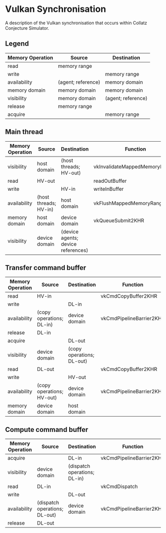 # Vulkan Synchronisation

A description of the Vulkan synchronisation that occurs within Collatz Conjecture Simulator.

## Legend

| Memory Operation | Source             | Destination        |
| ---------------- | ------------------ | ------------------ |
| read             | memory range       |                    |
| write            |                    | memory range       |
| availability     | (agent; reference) | memory domain      |
| memory domain    | memory domain      | memory domain      |
| visibility       | memory domain      | (agent; reference) |
| release          | memory range       |                    |
| acquire          |                    | memory range       |

## Main thread

| Memory Operation | Source                | Destination                        | Function                       |
| ---------------- | --------------------- | ---------------------------------- | ------------------------------ |
| visibility       | host domain           | (host threads; HV-out)             | vkInvalidateMappedMemoryRanges |
| read             | HV-out                |                                    | readOutBuffer                  |
| write            |                       | HV-in                              | writeInBuffer                  |
| availability     | (host threads; HV-in) | host domain                        | vkFlushMappedMemoryRanges      |
| memory domain    | host domain           | device domain                      | vkQueueSubmit2KHR              |
| visibility       | device domain         | (device agents; device references) |                                |

## Transfer command buffer

| Memory Operation | Source                    | Destination               | Function                 |
| ---------------- | ------------------------- | ------------------------- | ------------------------ |
| read             | HV-in                     |                           | vkCmdCopyBuffer2KHR      |
| write            |                           | DL-in                     |                          |
| availability     | (copy operations; DL-in)  | device domain             | vkCmdPipelineBarrier2KHR |
| release          | DL-in                     |                           |                          |
| acquire          |                           | DL-out                    |                          |
| visibility       | device domain             | (copy operations; DL-out) |                          |
| read             | DL-out                    |                           | vkCmdCopyBuffer2KHR      |
| write            |                           | HV-out                    |                          |
| availability     | (copy operations; HV-out) | device domain             | vkCmdPipelineBarrier2KHR |
| memory domain    | device domain             | host domain               |                          |

## Compute command buffer

| Memory Operation | Source                        | Destination                  | Function                 |
| ---------------- | ----------------------------- | ---------------------------- | ------------------------ |
| acquire          |                               | DL-in                        | vkCmdPipelineBarrier2KHR |
| visibility       | device domain                 | (dispatch operations; DL-in) |                          |
| read             | DL-in                         |                              | vkCmdDispatch            |
| write            |                               | DL-out                       |                          |
| availability     | (dispatch operations; DL-out) | device domain                | vkCmdPipelineBarrier2KHR |
| release          | DL-out                        |                              |                          |
